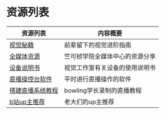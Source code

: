 # 资源列表

<table>
<thead>
    <tr>
        <th>资源列表</th>
        <th>内容概要</th>
    </tr>
</thead>
<tbody>
    <tr>
        <td><a href="book/">视觉秘籍</a></td>
        <td>前辈留下的视觉进阶指南</td>
    </tr>
    <tr>
        <td><a href="media/">全媒体资源</a></td>
        <td>竺可桢学院全媒体中心的资源分享</td> 
    </tr>
    <tr>
        <td><a href="manual/">设备说明书</a></td>
        <td>视觉工作室有关设备的使用说明书</td>
    </tr>
    <tr>
        <td><a href="software/">直播操控台软件</a></td>
        <td>平时进行直播操作的软件</td>
    </tr>
    <tr>
        <td><a href="live/">搭建直播系统教程</a></td>
        <td>bowling学长录制的直播教程</td>
    </tr>
    <tr>
        <td><a href="up/">b站up主推荐</a></td>
        <td>老大们的up主推荐</td>
    </tr>
</tbody>
</table>